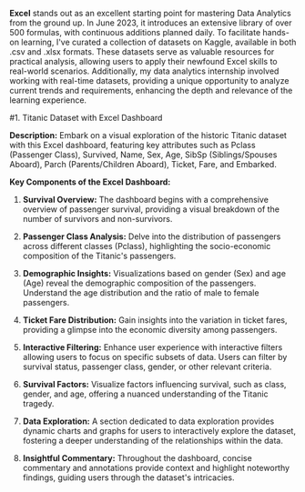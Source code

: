 **Excel** stands out as an excellent starting point for mastering Data Analytics from the ground up. In June 2023, it introduces an extensive library of over 500 formulas, with continuous additions planned daily. To facilitate hands-on learning, I've curated a collection of datasets on Kaggle, available in both .csv and .xlsx formats. These datasets serve as valuable resources for practical analysis, allowing users to apply their newfound Excel skills to real-world scenarios. Additionally, my data analytics internship involved working with real-time datasets, providing a unique opportunity to analyze current trends and requirements, enhancing the depth and relevance of the learning experience.

#1. Titanic Dataset with Excel Dashboard

**Description:**
Embark on a visual exploration of the historic Titanic dataset with this Excel dashboard, featuring key attributes such as Pclass (Passenger Class), Survived, Name, Sex, Age, SibSp (Siblings/Spouses Aboard), Parch (Parents/Children Aboard), Ticket, Fare, and Embarked.

**Key Components of the Excel Dashboard:**

1. **Survival Overview:** The dashboard begins with a comprehensive overview of passenger survival, providing a visual breakdown of the number of survivors and non-survivors.

2. **Passenger Class Analysis:** Delve into the distribution of passengers across different classes (Pclass), highlighting the socio-economic composition of the Titanic's passengers.

3. **Demographic Insights:** Visualizations based on gender (Sex) and age (Age) reveal the demographic composition of the passengers. Understand the age distribution and the ratio of male to female passengers.

4. **Ticket Fare Distribution:** Gain insights into the variation in ticket fares, providing a glimpse into the economic diversity among passengers.

5. **Interactive Filtering:** Enhance user experience with interactive filters allowing users to focus on specific subsets of data. Users can filter by survival status, passenger class, gender, or other relevant criteria.

6. **Survival Factors:** Visualize factors influencing survival, such as class, gender, and age, offering a nuanced understanding of the Titanic tragedy.

7. **Data Exploration:** A section dedicated to data exploration provides dynamic charts and graphs for users to interactively explore the dataset, fostering a deeper understanding of the relationships within the data.

8. **Insightful Commentary:** Throughout the dashboard, concise commentary and annotations provide context and highlight noteworthy findings, guiding users through the dataset's intricacies.

